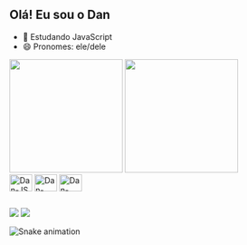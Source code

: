 ## Olá! Eu sou o Dan

- 🌱 Estudando JavaScript
- 😄 Pronomes: ele/dele

<div>
    <a href="https://github.com/DanielOliveiraLafeta/"></a>
    <img height="200em" src="https://github-readme-stats.vercel.app/api?username=DanielOliveiraLafeta&show_icons=true&theme=dark&include_all_commits=true&count_private=true"/>
    <img height="200em" src="https://github-readme-stats.vercel.app/api/top-langs/?username=DanielOliveiraLafeta&layout-compact&langs_count=16&theme=dark"/>
</div>

<div>
  <img align="center" alt="Dan-JS" height="30" width="40" src="https://cdn.jsdelivr.net/gh/devicons/devicon/icons/javascript/javascript-original.svg"/>
  <img align="center" alt="Dan-CSS" height="30" width="40" src="https://cdn.jsdelivr.net/gh/devicons/devicon/icons/css3/css3-original.svg"/>
  <img align="center" alt="Dan-HTML" height="30" width="40" src="https://cdn.jsdelivr.net/gh/devicons/devicon/icons/html5/html5-original.svg"/>
</div>

 ##
 
 <div>
  <a href="mailto:daniel.oliveira.lafeta@gmail.com"><img src="https://img.shields.io/badge/Gmail-D14836?style=for-the-badge&logo=gmail&logoColor=white" target="_blank"></a>
   <a href="https://www.linkedin.com/in/daniel-o-lafeta-a01b0520b" target=""><img src="https://img.shields.io/badge/-LinkedIn-%230077B5?style=for-the-badge&logo=linkedin&logoColor=white" target="_blank"/></a>
 </div>
 
![Snake animation](https://github.com/DanielOliveiraLafeta/DanielOliveiraLafeta/blob/output-contribution-grid-snake.svg)
